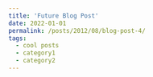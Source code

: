 ```yaml
---
title: 'Future Blog Post'
date: 2022-01-01
permalink: /posts/2012/08/blog-post-4/
tags:
  - cool posts
  - category1
  - category2
---
```

